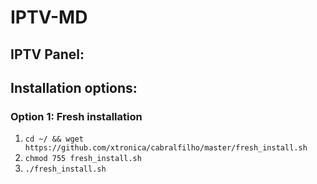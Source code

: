 # IPTV-MD
## IPTV Panel:



## Installation options:
### Option 1: Fresh installation
1. `cd ~/ && wget https://github.com/xtronica/cabralfilho/master/fresh_install.sh`
2. `chmod 755 fresh_install.sh`
3. `./fresh_install.sh`

